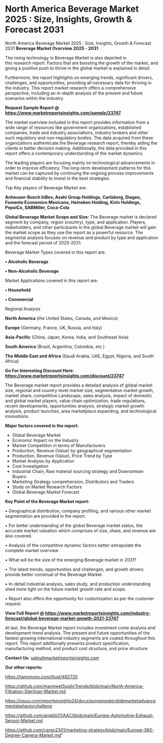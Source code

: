 # North America Beverage Market 2025 : Size, Insights, Growth & Forecast 2031
North America Beverage Market 2025 : Size, Insights, Growth & Forecast 2031
<Strong> Beverage Market Overview 2025 - 2031</strong>

The rising technology in Beverage Market is also depicted in this research report. Factors that are boosting the growth of the market, and giving a positive push to thrive in the global market is explained in detail.

Furthermore, the report highlights on emerging trends, significant drivers, challenges, and opportunities, providing all necessary data for thriving in the industry. This report market research offers a comprehensive perspective, including an in-depth analysis of the present and future scenarios within the industry.

<strong>Request Sample Report @ <a href=https://www.marketreportsinsights.com/sample/23747>https://www.marketreportsinsights.com/sample/23747</a></strong>

The market overview included in this report provides information from a wide range of resources like government organizations, established companies, trade and industry associations, industry brokers and other such regulatory and non-regulatory bodies. The data acquired from these organizations authenticate the Beverage research report, thereby aiding the clients in better decision making. Additionally, the data provided in this report offers a contemporary understanding of the market dynamics.

The leading players are focusing mainly on technological advancements in order to improve efficiency. The long-term development patterns for this market can be captured by continuing the ongoing process improvements and financial stability to invest in the best strategies.

Top Key players of Beverage Market are:

<strong>Anheuser-Busch InBev, Asahi Group Holdings, Carlsberg, Diageo, Fomento Economico Mexicano, Heineken Holding, Kirin Holdings, PepsiCo, SABMiller, Coca-Cola</strong>

<strong><b>Global Beverage Market Scope and Size:</b></strong>
The Beverage market is declared segment by company, region (country), type, and application. Players, stakeholders, and other participants in the global Beverage market will gain the market scope as they use the report as a powerful resource. The segmental analysis focuses on revenue and product by type and application and the forecast period of 2025-2031.

Beverage Market Types covered in this report are:

<strong>• Alcoholic Beverage

• Non-Alcoholic Beverage</strong>

Market Applications covered in this report are:

<strong>• Household

• Commercial</strong> 

Regional Analysis

<strong>North America</strong> (the United States, Canada, and Mexico)

<strong>Europe</strong> (Germany, France, UK, Russia, and Italy)

<strong>Asia-Pacific</strong> (China, Japan, Korea, India, and Southeast Asia)

<strong>South America</strong> (Brazil, Argentina, Colombia, etc.)

<strong>The Middle East and Africa</strong> (Saudi Arabia, UAE, Egypt, Nigeria, and South Africa)

<strong>Go For Interesting Discount Here: <a href=https://www.marketreportsinsights.com/discount/23747>https://www.marketreportsinsights.com/discount/23747</a></strong>

The Beverage market report provides a detailed analysis of global market size, regional and country-level market size, segmentation market growth, market share, competitive Landscape, sales analysis, impact of domestic and global market players, value chain optimization, trade regulations, recent developments, opportunities analysis, strategic market growth analysis, product launches, area marketplace expanding, and technological innovations.

<strong><b>Major factors covered in the report:</b></strong>
<ul>
  <li>Global Beverage Market </li>
  <li>Economic Impact on the Industry</li>
  <li>Market Competition in terms of Manufacturers</li>
  <li>Production, Revenue (Value) by geographical segmentation</li>
  <li>Production, Revenue (Value), Price Trend by Type</li>
  <li>Market Analysis by Application</li>
  <li>Cost Investigation</li>
  <li>Industrial Chain, Raw material sourcing strategy and Downstream Buyers</li>
  <li>Marketing Strategy comprehension, Distributors and Traders</li>
  <li>Study on Market Research Factors</li>
  <li>Global Beverage Market Forecast</li>
</ul>

<strong><b>Key Point of the Beverage Market report:</b></strong>

• Geographical distribution, company profiling, and various other market segmentation are provided in the report.

• For better understanding of the global Beverage market status, the accurate market valuation which comprises of size, share, and revenue are also covered.

• Analysis of the competitive dynamic factors better extrapolate the complete market overview

• What will be the size of the emerging Beverage market in 2031?

• The latest trends, opportunities and challenges, and growth drivers provide better construal of the Beverage Market.

• In-detail industrial analysis, sales study, and production understanding shed more light on the future market growth rate and scope.

• Report also offers the opportunity for customization as per the customer request.

<strong><b>View Full Report @ <a href=https://www.marketreportsinsights.com/industry-forecast/global-beverage-market-growth-2021-23747>https://www.marketreportsinsights.com/industry-forecast/global-beverage-market-growth-2021-23747</a></b></strong>


At last, the Beverage Market report includes investment come analysis and development trend analysis. The present and future opportunities of the fastest growing international industry segments are coated throughout this report. This report additionally presents product specification, manufacturing method, and product cost structure, and price structure.

<strong>Contact Us:</strong>
sales@marketreportsinsights.com

<strong>Our other reports:</strong>

<a href=https://tanomuno.com/illust/482720>https://tanomuno.com/illust/482720</a>

<a href=https://github.com/manmeet5sigh/Trends/blob/main/North-America-Filtration-Sterilizer-Market.md>https://github.com/manmeet5sigh/Trends/blob/main/North-America-Filtration-Sterilizer-Market.md</a>

<a href=https://issuu.com/reportsinsights24/docs/europewaterslidemarketadvancementsbehaviorchalleng>https://issuu.com/reportsinsights24/docs/europewaterslidemarketadvancementsbehaviorchalleng</a>

<a href=https://github.com/anjaliiii21/AAC/blob/main/Europe-Automotive-Exhaust-Sensor-Market.md>https://github.com/anjaliiii21/AAC/blob/main/Europe-Automotive-Exhaust-Sensor-Market.md</a>

<a href=https://github.com/cargo2301/marketing-strategy/blob/main/Europe-360-Degree-Camera-Market.md>https://github.com/cargo2301/marketing-strategy/blob/main/Europe-360-Degree-Camera-Market.md</a>"
